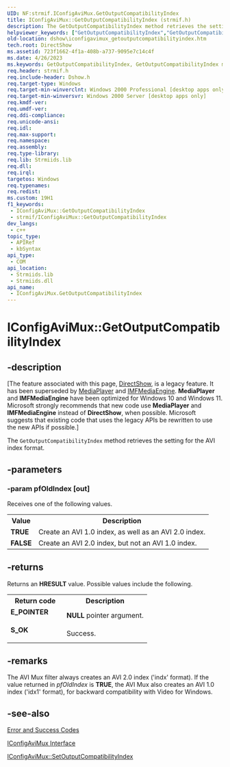 ```yaml
---
UID: NF:strmif.IConfigAviMux.GetOutputCompatibilityIndex
title: IConfigAviMux::GetOutputCompatibilityIndex (strmif.h)
description: The GetOutputCompatibilityIndex method retrieves the setting for the AVI index format.
helpviewer_keywords: ["GetOutputCompatibilityIndex","GetOutputCompatibilityIndex method [DirectShow]","GetOutputCompatibilityIndex method [DirectShow]","IConfigAviMux interface","IConfigAviMux interface [DirectShow]","GetOutputCompatibilityIndex method","IConfigAviMux.GetOutputCompatibilityIndex","IConfigAviMux::GetOutputCompatibilityIndex","IConfigAviMuxGetOutputCompatibilityIndex","dshow.iconfigavimux_getoutputcompatibilityindex","strmif/IConfigAviMux::GetOutputCompatibilityIndex"]
old-location: dshow\iconfigavimux_getoutputcompatibilityindex.htm
tech.root: DirectShow
ms.assetid: 723f1662-4f1a-408b-a737-9095e7c14c4f
ms.date: 4/26/2023
ms.keywords: GetOutputCompatibilityIndex, GetOutputCompatibilityIndex method [DirectShow], GetOutputCompatibilityIndex method [DirectShow],IConfigAviMux interface, IConfigAviMux interface [DirectShow],GetOutputCompatibilityIndex method, IConfigAviMux.GetOutputCompatibilityIndex, IConfigAviMux::GetOutputCompatibilityIndex, IConfigAviMuxGetOutputCompatibilityIndex, dshow.iconfigavimux_getoutputcompatibilityindex, strmif/IConfigAviMux::GetOutputCompatibilityIndex
req.header: strmif.h
req.include-header: Dshow.h
req.target-type: Windows
req.target-min-winverclnt: Windows 2000 Professional [desktop apps only]
req.target-min-winversvr: Windows 2000 Server [desktop apps only]
req.kmdf-ver: 
req.umdf-ver: 
req.ddi-compliance: 
req.unicode-ansi: 
req.idl: 
req.max-support: 
req.namespace: 
req.assembly: 
req.type-library: 
req.lib: Strmiids.lib
req.dll: 
req.irql: 
targetos: Windows
req.typenames: 
req.redist: 
ms.custom: 19H1
f1_keywords:
 - IConfigAviMux::GetOutputCompatibilityIndex
 - strmif/IConfigAviMux::GetOutputCompatibilityIndex
dev_langs:
 - c++
topic_type:
 - APIRef
 - kbSyntax
api_type:
 - COM
api_location:
 - Strmiids.lib
 - Strmiids.dll
api_name:
 - IConfigAviMux.GetOutputCompatibilityIndex
---
```


# IConfigAviMux::GetOutputCompatibilityIndex


## -description

\[The feature associated with this page, [DirectShow](/windows/win32/directshow/directshow), is a legacy feature. It has been superseded by [MediaPlayer](/uwp/api/Windows.Media.Playback.MediaPlayer) and [IMFMediaEngine](/windows/win32/api/mfmediaengine/nn-mfmediaengine-imfmediaengine). **MediaPlayer** and **IMFMediaEngine** have been optimized for Windows 10 and Windows 11. Microsoft strongly recommends that new code use **MediaPlayer** and **IMFMediaEngine** instead of **DirectShow**, when possible. Microsoft suggests that existing code that uses the legacy APIs be rewritten to use the new APIs if possible.\]

The <code>GetOutputCompatibilityIndex</code> method retrieves the setting for the AVI index format.

## -parameters

### -param pfOldIndex [out]

Receives one of the following values.

<table>
<tr>
<th>Value
                </th>
<th>Description
                </th>
</tr>
<tr>
<td><b>TRUE</b></td>
<td>Create an AVI 1.0 index, as well as an AVI 2.0 index.</td>
</tr>
<tr>
<td><b>FALSE</b></td>
<td>Create an AVI 2.0 index, but not an AVI 1.0 index.</td>
</tr>
</table>

## -returns

Returns an <b>HRESULT</b> value. Possible values include the following.

<table>
<tr>
<th>Return code</th>
<th>Description</th>
</tr>
<tr>
<td width="40%">
<dl>
<dt><b>E_POINTER</b></dt>
</dl>
</td>
<td width="60%">
<b>NULL</b> pointer argument.

</td>
</tr>
<tr>
<td width="40%">
<dl>
<dt><b>S_OK</b></dt>
</dl>
</td>
<td width="60%">
Success.

</td>
</tr>
</table>

## -remarks

The AVI Mux filter always creates an AVI 2.0 index ('indx' format). If the value returned in <i>pfOldIndex</i> is <b>TRUE</b>, the AVI Mux also creates an AVI 1.0 index ('idx1' format), for backward compatibility with Video for Windows.

## -see-also

<a href="/windows/desktop/DirectShow/error-and-success-codes">Error and Success Codes</a>



<a href="/windows/desktop/api/strmif/nn-strmif-iconfigavimux">IConfigAviMux Interface</a>



[IConfigAviMux::SetOutputCompatibilityIndex](/windows/desktop/api/strmif/nf-strmif-iconfigavimux-setoutputcompatibilityindex)
